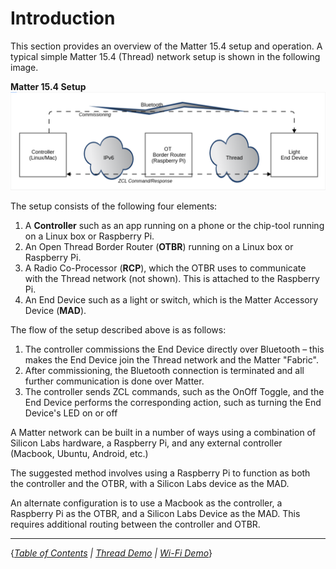 # Introduction

This section provides an overview of the Matter 15.4 setup and operation. A
typical simple Matter 15.4 (Thread) network setup is shown in the following
image.

**Matter 15.4 Setup** ![Overview](./images/thread_overview.png)

The setup consists of the following four elements:

1.  A **Controller** such as an app running on a phone or the chip-tool running
    on a Linux box or Raspberry Pi.
2.  An Open Thread Border Router (**OTBR**) running on a Linux box or Raspberry
    Pi.
3.  A Radio Co-Processor (**RCP**), which the OTBR uses to communicate with the
    Thread network (not shown). This is attached to the Raspberry Pi.
4.  An End Device such as a light or switch, which is the Matter Accessory
    Device (**MAD**).

The flow of the setup described above is as follows:

1. The controller commissions the End Device directly over Bluetooth – this
   makes the End Device join the Thread network and the Matter "Fabric".
2. After commissioning, the Bluetooth connection is terminated and all further
   communication is done over Matter.
3. The controller sends ZCL commands, such as the OnOff Toggle, and the End
   Device performs the corresponding action, such as turning the End Device's
   LED on or off

 

A Matter network can be built in a number of ways using a combination of Silicon
Labs hardware, a Raspberry Pi, and any external controller (Macbook, Ubuntu,
Android, etc.)

The suggested method involves using a Raspberry Pi to function as both the
controller and the OTBR, with a Silicon Labs device as the MAD.

An alternate configuration is to use a Macbook as the controller, a Raspberry Pi
as the OTBR, and a Silicon Labs Device as the MAD. This requires additional
routing between the controller and OTBR.

---

{*[Table of Contents](../README.md) | [Thread Demo](./DEMO_OVERVIEW.md) |
[Wi-Fi Demo](../wifi/DEMO_OVERVIEW.md)*}
